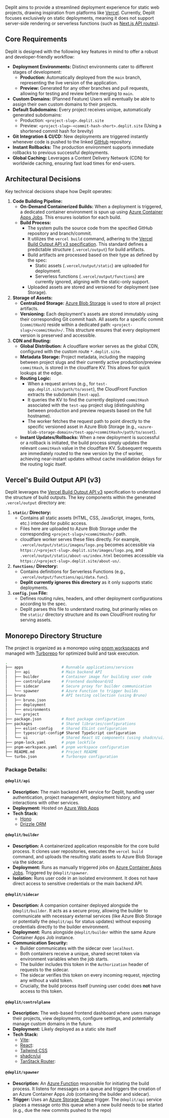 Deplit aims to provide a streamlined deployment experience for static web projects, drawing inspiration from platforms like [Vercel](https://vercel.com/). Currently, Deplit focuses exclusively on static deployments, meaning it does not support server-side rendering or serverless functions (such as [Next.js API routes](https://nextjs.org/docs/api-routes/introduction)).

## Core Requirements

Deplit is designed with the following key features in mind to offer a robust and developer-friendly workflow:

- **Deployment Environments:** Distinct environments cater to different stages of development:
  - **Production:** Automatically deployed from the `main` branch, representing the live version of the application.
  - **Preview:** Generated for any other branches and pull requests, allowing for testing and review before merging to `main`.
- **Custom Domains:** (Planned Feature) Users will eventually be able to assign their own custom domains to their projects.
- **Default Subdomains:** Every project receives unique, automatically generated subdomains:
  - Production: `<project-slug>.deplit.site`
  - Preview: `<project-slug>-<commit-hash-short>.deplit.site` (Using a shortened commit hash for brevity)
- **Git Integration & CI/CD:** New deployments are triggered instantly whenever code is pushed to the linked [GitHub](https://github.com/) repository.
- **Instant Rollbacks:** The production environment supports immediate rollbacks to previous successful deployments.
- **Global Caching:** Leverages a Content Delivery Network (CDN) for worldwide caching, ensuring fast load times for end-users.

## Architectural Decisions

Key technical decisions shape how Deplit operates:

1.  **Code Building Pipeline:**
    - **On-Demand Containerized Builds:** When a deployment is triggered, a dedicated container environment is spun up using [Azure Container Apps Jobs](https://learn.microsoft.com/en-us/azure/container-apps/jobs). This ensures isolation for each build.
    - **Build Process:**
      - The system pulls the source code from the specified GitHub repository and branch/commit.
      - It utilizes the `vercel build` command, adhering to the [Vercel Build Output API v3 specification](https://vercel.com/docs/build-output-api/v3). This standard defines a predictable structure (`.vercel/output`) for build artifacts.
      - Build artifacts are processed based on their type as defined by the spec:
        - Static assets (`.vercel/output/static`) are uploaded for deployment.
        - Serverless functions (`.vercel/output/functions`) are currently ignored, aligning with the static-only support.
      - Uploaded assets are stored and versioned for deployment (see Storage).
2.  **Storage of Assets:**
    - **Centralized Storage:** [Azure Blob Storage](https://learn.microsoft.com/en-us/azure/storage/blobs/) is used to store all project artifacts.
    - **Versioning:** Each deployment's assets are stored immutably using their corresponding Git commit hash. All assets for a specific commit (`commitHash`) reside within a dedicated path: `<project-slug>/<commitHash>/`. This structure ensures that every deployment version is preserved and accessible.
3.  **CDN and Routing:**
    - **Global Distribution:** A cloudflare worker serves as the global CDN, configured with the custom route `*.deplit.site`.
    - **Metadata Storage:** Project metadata, including the mapping between project slugs and their currently active production/preview `commitHash`, is stored in the cloudflare KV. This allows for quick lookups at the edge.
    - **Routing Logic:**
      - When a request arrives (e.g., for `test-app.deplit.site/path/to/asset`), the CloudFront Function extracts the subdomain (`test-app`).
      - It queries the KV to find the currently deployed `commitHash` associated with the `test-app` project slug (distinguishing between production and preview requests based on the full hostname).
      - The worker fetches the request path to point directly to the specific versioned asset in Azure Blob Storage (e.g., `<azure-blob-storage-domain>/test-app/<commitHash>/path/to/asset`).
    - **Instant Updates/Rollbacks:** When a new deployment is successful or a rollback is initiated, the build process simply updates the relevant `commitHash` value in the cloudflare KV. Subsequent requests are immediately routed to the new version by the cf worker, achieving near-instant updates without cache invalidation delays for the routing logic itself.

## Vercel's Build Output API (v3)

Deplit leverages the [Vercel Build Output API v3](https://vercel.com/docs/build-output-api/v3) specification to understand the structure of build outputs. The key components within the generated `.vercel/output` directory are:

1.  **`static/` Directory:**
    - Contains all static assets (HTML, CSS, JavaScript, images, fonts, etc.) intended for public access.
    - Files here are uploaded to Azure Blob Storage under the corresponding `<project-slug>/<commitHash>/` path.
    - cloudflare worker serves these files directly. For example, `.vercel/output/static/images/logo.png` becomes accessible via `https://<project-slug>.deplit.site/images/logo.png`, and `.vercel/output/static/about-us/index.html` becomes accessible via `https://<project-slug>.deplit.site/about-us/`.
2.  **`functions/` Directory:**
    - Contains definitions for Serverless Functions (e.g., `.vercel/output/functions/api/data.func`).
    - **Deplit currently ignores this directory** as it only supports static deployments.
3.  **`config.json` File:**
    - Defines routing rules, headers, and other deployment configurations according to the spec.
    - Deplit parses this file to understand routing, but primarily relies on the `static/` directory structure and its own CloudFront routing for serving assets.

## Monorepo Directory Structure

The project is organized as a monorepo using [pnpm workspaces](https://pnpm.io/workspaces) and managed with [Turborepo](https://turbo.build/repo) for optimized build and task execution.

```bash
.
├── apps                 # Runnable applications/services
│   ├── api              # Main backend API
│   ├── builder          # Container image for building user code
│   ├── controlplane     # Frontend dashboard/UI
│   ├── sidecar          # Secure proxy for builder communication
│   └── spawner          # Azure Function to trigger builds
├── bruno                # API testing collection (using Bruno)
│   ├── bruno.json
│   ├── deployment
│   ├── environments
│   └── project
├── package.json         # Root package configuration
├── packages             # Shared libraries/configurations
│   ├── eslint-config    # Shared ESLint configuration
│   ├── typescript-config# Shared TypeScript configuration
│   └── ui               # Shared React UI components (using shadcn/ui)
├── pnpm-lock.yaml       # pnpm lockfile
├── pnpm-workspace.yaml  # pnpm workspace configuration
├── README.md            # Project README
└── turbo.json           # Turborepo configuration
```

### Package Details:

#### `@deplit/api`

- **Description:** The main backend API service for Deplit, handling user authentication, project management, deployment history, and interactions with other services.
- **Deployment:** Hosted on [Azure Web Apps](https://learn.microsoft.com/en-us/azure/app-service/)
- **Tech Stack:**
  - [Hono](https://hono.dev/)
  - [Drizzle ORM](https://orm.drizzle.team/)

#### `@deplit/builder`

- **Description:** A containerized application responsible for the core build process. It clones user repositories, executes the `vercel build` command, and uploads the resulting static assets to Azure Blob Storage via the sidecar.
- **Deployment:** Runs as manually triggered jobs on [Azure Container Apps Jobs](https://learn.microsoft.com/en-us/azure/container-apps/jobs). Triggered by `@deplit/spawner`.
- **Isolation:** Runs user code in an isolated environment. It does not have direct access to sensitive credentials or the main backend API.

#### `@deplit/sidecar`

- **Description:** A companion container deployed alongside the `@deplit/builder`. It acts as a secure proxy, allowing the builder to communicate with necessary external services (like Azure Blob Storage or potentially the `@deplit/api` for status updates) without exposing credentials directly to the builder environment.
- **Deployment:** Runs alongside `@deplit/builder` within the same Azure Container Apps Job instance.
- **Communication Security:**
  - Builder communicates with the sidecar over `localhost`.
  - Both containers receive a unique, shared secret token via environment variables when the job starts.
  - The builder includes this token in the `Authorization` header of requests to the sidecar.
  - The sidecar verifies this token on every incoming request, rejecting any without a valid token.
  - Crucially, the build process itself (running user code) does **not** have access to this token.

#### `@deplit/controlplane`

- **Description:** The web-based frontend dashboard where users manage their projects, view deployments, configure settings, and potentially manage custom domains in the future.
- **Deployment:** Likely deployed as a static site itself
- **Tech Stack:**
  - [Vite](https://vitejs.dev/):
  - [React](https://react.dev/):
  - [Tailwind CSS](https://tailwindcss.com/)
  - [shadcn/ui](https://ui.shadcn.com/)
  - [TanStack Router](https://tanstack.com/router/latest):

#### `@deplit/spawner`

- **Description:** An [Azure Function](https://learn.microsoft.com/en-us/azure/azure-functions/) responsible for initiating the build process. It listens for messages on a queue and triggers the creation of an Azure Container Apps Job (containing the builder and sidecar).
- **Trigger:** Uses an [Azure Storage Queue](https://learn.microsoft.com/en-us/azure/storage/queues/) trigger. The `@deplit/api` service places a message onto this queue when a new build needs to be started (e.g., due the new commits pushed to the repo)
